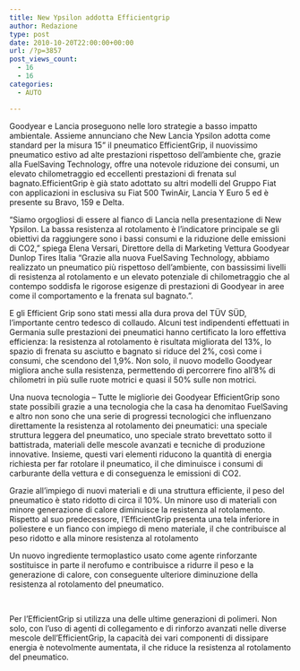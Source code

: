 ```yaml
---
title: New Ypsilon addotta Efficientgrip
author: Redazione
type: post
date: 2010-10-20T22:00:00+00:00
url: /?p=3857
post_views_count:
  - 16
  - 16
categories:
  - AUTO

---
```

Goodyear e Lancia proseguono nelle loro strategie a basso impatto ambientale. Assieme annunciano che New Lancia Ypsilon adotta come standard per la misura 15&rdquo; il pneumatico EfficientGrip, il nuovissimo pneumatico estivo ad alte prestazioni rispettoso dell&rsquo;ambiente che, grazie alla FuelSaving Technology, offre una notevole riduzione dei consumi, un elevato chilometraggio ed eccellenti prestazioni di frenata sul bagnato.EfficientGrip &egrave; gi&agrave; stato adottato su altri modelli del Gruppo Fiat con applicazioni in esclusiva su Fiat 500 TwinAir, Lancia Y Euro 5 ed &egrave; presente su Bravo, 159 e Delta.

&ldquo;Siamo orgogliosi di essere al fianco di Lancia nella presentazione di New Ypsilon. La bassa resistenza al rotolamento &egrave; l&rsquo;indicatore principale se gli obiettivi da raggiungere sono i bassi consumi e la riduzione delle emissioni di CO2,&rdquo; spiega Elena Versari, Direttore della di Marketing Vettura Goodyear Dunlop Tires Italia &ldquo;Grazie alla nuova FuelSaving Technology, abbiamo realizzato un pneumatico pi&ugrave; rispettoso dell&rsquo;ambiente, con bassissimi livelli di resistenza al rotolamento e un elevato potenziale di chilometraggio che al contempo soddisfa le rigorose esigenze di prestazioni di Goodyear in aree come il comportamento e la frenata sul bagnato.&rdquo;. 

E gli Efficient Grip sono stati messi alla dura prova del T&Uuml;V S&Uuml;D, l&rsquo;importante centro tedesco di collaudo. Alcuni test indipendenti effettuati in Germania sulle prestazioni dei pneumatici hanno certificato la loro effettiva efficienza: la resistenza al rotolamento &egrave; risultata migliorata del 13%, lo spazio di frenata su asciutto e bagnato si riduce del 2%, cos&igrave; come i consumi, che scendono del 1,9%. Non solo, il nuovo modello Goodyear migliora anche sulla resistenza, permettendo di percorrere fino all&rsquo;8% di chilometri in pi&ugrave; sulle ruote motrici e quasi il 50% sulle non motrici.

Una nuova tecnologia &ndash; Tutte le miglior&igrave;e dei Goodyear EfficientGrip sono state possibili grazie a una tecnologia che la casa ha denomitao FuelSaving e altro non sono che una serie di progressi tecnologici che influenzano direttamente la resistenza al rotolamento dei pneumatici: una speciale struttura leggera del pneumatico, uno speciale strato brevettato sotto il battistrada, materiali delle mescole avanzati e tecniche di produzione innovative. Insieme, questi vari elementi riducono la quantit&agrave; di energia richiesta per far rotolare il pneumatico, il che diminuisce i consumi di carburante della vettura e di conseguenza le emissioni di CO2.

Grazie all&rsquo;impiego di nuovi materiali e di una struttura efficiente, il peso del pneumatico &egrave; stato ridotto di circa il 10%. Un minore uso di materiali con minore generazione di calore diminuisce la resistenza al rotolamento. Rispetto al suo predecessore, l&rsquo;EfficientGrip presenta una tela inferiore in poliestere e un fianco con impiego di meno materiale, il che contribuisce al peso ridotto e alla minore resistenza al rotolamento

Un nuovo ingrediente termoplastico usato come agente rinforzante sostituisce in parte il nerofumo e contribuisce a ridurre il peso e la generazione di calore, con conseguente ulteriore diminuzione della resistenza al rotolamento del pneumatico.

&nbsp;

Per l&rsquo;EfficientGrip si utilizza una delle ultime generazioni di polimeri. Non solo, con l&rsquo;uso di agenti di collegamento e di rinforzo avanzati nelle diverse mescole dell&rsquo;EfficientGrip, la capacit&agrave; dei vari componenti di dissipare energia &egrave; notevolmente aumentata, il che riduce la resistenza al rotolamento del pneumatico.  
&nbsp;